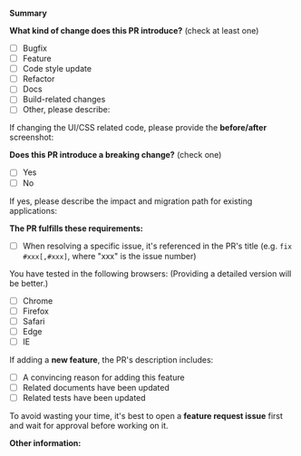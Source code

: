 <!-- Please don't delete this template -->

<!-- PULL REQUEST TEMPLATE -->
<!-- (Update "[ ]" to "[x]" to check a box) -->

**Summary**

**What kind of change does this PR introduce?** (check at least one)

- [ ] Bugfix
- [ ] Feature
- [ ] Code style update
- [ ] Refactor
- [ ] Docs
- [ ] Build-related changes
- [ ] Other, please describe:

If changing the UI/CSS related code, please provide the **before/after** screenshot:

**Does this PR introduce a breaking change?** (check one)

- [ ] Yes
- [ ] No

If yes, please describe the impact and migration path for existing applications:

**The PR fulfills these requirements:**

- [ ] When resolving a specific issue, it's referenced in the PR's title (e.g. `fix #xxx[,#xxx]`, where "xxx" is the issue number)

You have tested in the following browsers: (Providing a detailed version will be better.)

- [ ] Chrome
- [ ] Firefox
- [ ] Safari
- [ ] Edge
- [ ] IE

If adding a **new feature**, the PR's description includes:

- [ ] A convincing reason for adding this feature
- [ ] Related documents have been updated
- [ ] Related tests have been updated

To avoid wasting your time, it's best to open a **feature request issue** first and wait for approval before working on it.

**Other information:**
